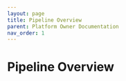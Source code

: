 ```yaml
---
layout: page
title: Pipeline Overview
parent: Platform Owner Documentation
nav_order: 1
---
```


# Pipeline Overview